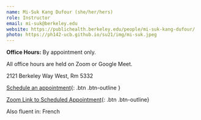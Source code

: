 ```yaml
---
name: Mi-Suk Kang Dufour (she/her/hers)
role: Instructor
email: mi-suk@berkeley.edu
website: https://publichealth.berkeley.edu/people/mi-suk-kang-dufour/
photo: https://ph142-ucb.github.io/su21/img/mi-suk.jpeg
---
```


**Office Hours:** By appointment only. 

All office hours are held on Zoom or Google Meet.

2121 Berkeley Way West, Rm 5332

[Schedule an appointment](https://mi-suk.youcanbook.me){: .btn .btn-outline }

[Zoom Link to Scheduled Appointment](https://berkeley.zoom.us/j/6119016101){: .btn .btn-outline}

Also fluent in: French